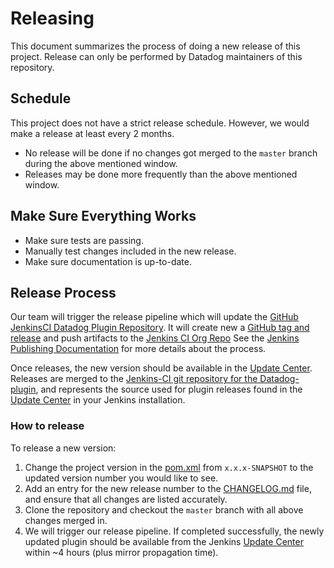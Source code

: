 # Releasing

This document summarizes the process of doing a new release of this project.
Release can only be performed by Datadog maintainers of this repository.

## Schedule
This project does not have a strict release schedule. However, we would make a release at least every 2 months.
  - No release will be done if no changes got merged to the `master` branch during the above mentioned window.
  - Releases may be done more frequently than the above mentioned window.

## Make Sure Everything Works

* Make sure tests are passing.
* Manually test changes included in the new release.
* Make sure documentation is up-to-date.

## Release Process

Our team will trigger the release pipeline which will update the [GitHub JenkinsCI Datadog Plugin Repository][1].
It will create new a [GitHub tag and release][2] and push artifacts to the [Jenkins CI Org Repo][3] 
See the [Jenkins Publishing Documentation][4] for more details about the process.

Once releases, the new version should be available in the [Update Center][5].
Releases are merged to the [Jenkins-CI git repository for the Datadog-plugin][1], and represents the source used for plugin releases found in the [Update Center][5] in your Jenkins installation.

### How to release

To release a new version:

1. Change the project version in the [pom.xml][6] from `x.x.x-SNAPSHOT` to the updated version number you would like to see. 
2. Add an entry for the new release number to the [CHANGELOG.md][7] file, and ensure that all changes are listed accurately. 
3. Clone the repository and checkout the `master` branch with all above changes merged in.
4. We will trigger our release pipeline. If completed successfully, the newly updated plugin should be available from the Jenkins [Update Center][5] within ~4 hours (plus mirror propagation time).

[1]: https://github.com/jenkinsci/datadog-plugin
[2]: https://github.com/jenkinsci/datadog-plugin/releases
[3]: https://repo.jenkins-ci.org/releases/org/datadog/jenkins/plugins/datadog/
[4]: https://jenkins.io/doc/developer/publishing/artifact-repository/
[5]: https://wiki.jenkins-ci.org/display/JENKINS/Plugins#Plugins-Howtoinstallplugins
[6]: https://github.com/jenkinsci/datadog-plugin/blob/master/pom.xml
[7]: https://github.com/jenkinsci/datadog-plugin/blob/master/CHANGELOG.md
